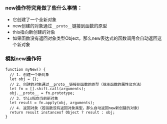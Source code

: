 ### new操作符究竟做了些什么事情：
- 它创建了一个全新对象
- new创建的对象通过`__proto__`链接到函数的原型
- this指向新创建的对象
- 如果函数没有返回对象类型Object，那么new表达式的函数调用会自动返回这个新对象

### 模拟new操作符
```
function myNew() {
  // 1. 创建一个新对象
  let obj = {};
  // 2. 创建的对象通过__proto__链接到函数的原型（继承函数的属性及方法）
  let fn = [].shift.call(arguments);
  obj.__proto__ = fn.prototype;
  // 3. this指向当前新对象
  let result = fn.apply(obj, arguments);
  // 4. 返回对象（若函数没有返回对象类型，那么自动返回new新创建的对象）
  return result instanceof Object ? result : obj;
}
```